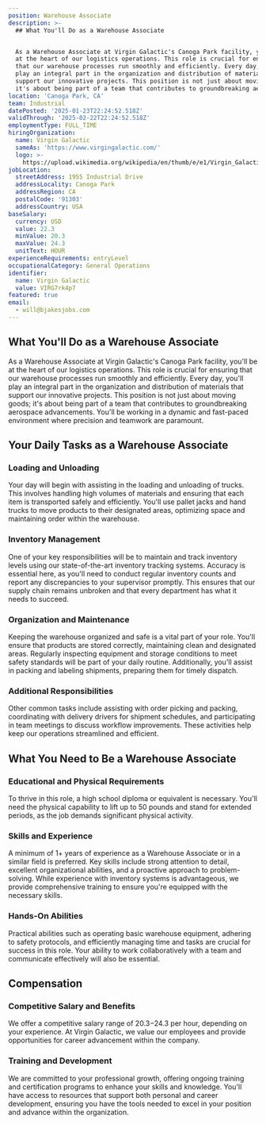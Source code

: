 ```yaml
---
position: Warehouse Associate
description: >-
  ## What You'll Do as a Warehouse Associate


  As a Warehouse Associate at Virgin Galactic's Canoga Park facility, you'll be
  at the heart of our logistics operations. This role is crucial for ensuring
  that our warehouse processes run smoothly and efficiently. Every day, you'll
  play an integral part in the organization and distribution of materials that
  support our innovative projects. This position is not just about moving goods;
  it's about being part of a team that contributes to groundbreaking ae...
location: 'Canoga Park, CA'
team: Industrial
datePosted: '2025-01-23T22:24:52.518Z'
validThrough: '2025-02-22T22:24:52.518Z'
employmentType: FULL_TIME
hiringOrganization:
  name: Virgin Galactic
  sameAs: 'https://www.virgingalactic.com/'
  logo: >-
    https://upload.wikimedia.org/wikipedia/en/thumb/e/e1/Virgin_Galactic_logo_%282022%29.svg/1200px-Virgin_Galactic_logo_%282022%29.svg.png
jobLocation:
  streetAddress: 1955 Industrial Drive
  addressLocality: Canoga Park
  addressRegion: CA
  postalCode: '91303'
  addressCountry: USA
baseSalary:
  currency: USD
  value: 22.3
  minValue: 20.3
  maxValue: 24.3
  unitText: HOUR
experienceRequirements: entryLevel
occupationalCategory: General Operations
identifier:
  name: Virgin Galactic
  value: VIRG7rk4p7
featured: true
email:
  - will@bjakesjobs.com
---
```




## What You'll Do as a Warehouse Associate

As a Warehouse Associate at Virgin Galactic's Canoga Park facility, you'll be at the heart of our logistics operations. This role is crucial for ensuring that our warehouse processes run smoothly and efficiently. Every day, you'll play an integral part in the organization and distribution of materials that support our innovative projects. This position is not just about moving goods; it's about being part of a team that contributes to groundbreaking aerospace advancements. You'll be working in a dynamic and fast-paced environment where precision and teamwork are paramount.

## Your Daily Tasks as a Warehouse Associate

### Loading and Unloading

Your day will begin with assisting in the loading and unloading of trucks. This involves handling high volumes of materials and ensuring that each item is transported safely and efficiently. You'll use pallet jacks and hand trucks to move products to their designated areas, optimizing space and maintaining order within the warehouse.

### Inventory Management

One of your key responsibilities will be to maintain and track inventory levels using our state-of-the-art inventory tracking systems. Accuracy is essential here, as you'll need to conduct regular inventory counts and report any discrepancies to your supervisor promptly. This ensures that our supply chain remains unbroken and that every department has what it needs to succeed.

### Organization and Maintenance

Keeping the warehouse organized and safe is a vital part of your role. You'll ensure that products are stored correctly, maintaining clean and designated areas. Regularly inspecting equipment and storage conditions to meet safety standards will be part of your daily routine. Additionally, you'll assist in packing and labeling shipments, preparing them for timely dispatch.

### Additional Responsibilities

Other common tasks include assisting with order picking and packing, coordinating with delivery drivers for shipment schedules, and participating in team meetings to discuss workflow improvements. These activities help keep our operations streamlined and efficient.

## What You Need to Be a Warehouse Associate

### Educational and Physical Requirements

To thrive in this role, a high school diploma or equivalent is necessary. You'll need the physical capability to lift up to 50 pounds and stand for extended periods, as the job demands significant physical activity.

### Skills and Experience

A minimum of 1+ years of experience as a Warehouse Associate or in a similar field is preferred. Key skills include strong attention to detail, excellent organizational abilities, and a proactive approach to problem-solving. While experience with inventory systems is advantageous, we provide comprehensive training to ensure you're equipped with the necessary skills.

### Hands-On Abilities

Practical abilities such as operating basic warehouse equipment, adhering to safety protocols, and efficiently managing time and tasks are crucial for success in this role. Your ability to work collaboratively with a team and communicate effectively will also be essential.

## Compensation

### Competitive Salary and Benefits

We offer a competitive salary range of $20.3-$24.3 per hour, depending on your experience. At Virgin Galactic, we value our employees and provide opportunities for career advancement within the company.

### Training and Development

We are committed to your professional growth, offering ongoing training and certification programs to enhance your skills and knowledge. You'll have access to resources that support both personal and career development, ensuring you have the tools needed to excel in your position and advance within the organization.
